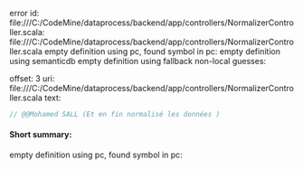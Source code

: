 error id: file:///C:/CodeMine/dataprocess/backend/app/controllers/NormalizerController.scala:
file:///C:/CodeMine/dataprocess/backend/app/controllers/NormalizerController.scala
empty definition using pc, found symbol in pc: 
empty definition using semanticdb
empty definition using fallback
non-local guesses:

offset: 3
uri: file:///C:/CodeMine/dataprocess/backend/app/controllers/NormalizerController.scala
text:
```scala
// @@Mohamed SALL (Et en fin normalisé les données )
```


#### Short summary: 

empty definition using pc, found symbol in pc: 
